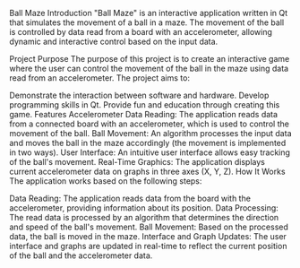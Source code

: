 Ball Maze
Introduction
"Ball Maze" is an interactive application written in Qt that simulates the movement of a ball in a maze. The movement of the ball is controlled by data read from a board with an accelerometer, allowing dynamic and interactive control based on the input data.

Project Purpose
The purpose of this project is to create an interactive game where the user can control the movement of the ball in the maze using data read from an accelerometer. The project aims to:

Demonstrate the interaction between software and hardware.
Develop programming skills in Qt.
Provide fun and education through creating this game.
Features
Accelerometer Data Reading: The application reads data from a connected board with an accelerometer, which is used to control the movement of the ball.
Ball Movement: An algorithm processes the input data and moves the ball in the maze accordingly (the movement is implemented in two ways).
User Interface: An intuitive user interface allows easy tracking of the ball's movement.
Real-Time Graphics: The application displays current accelerometer data on graphs in three axes (X, Y, Z).
How It Works
The application works based on the following steps:

Data Reading: The application reads data from the board with the accelerometer, providing information about its position.
Data Processing: The read data is processed by an algorithm that determines the direction and speed of the ball's movement.
Ball Movement: Based on the processed data, the ball is moved in the maze.
Interface and Graph Updates: The user interface and graphs are updated in real-time to reflect the current position of the ball and the accelerometer data.
